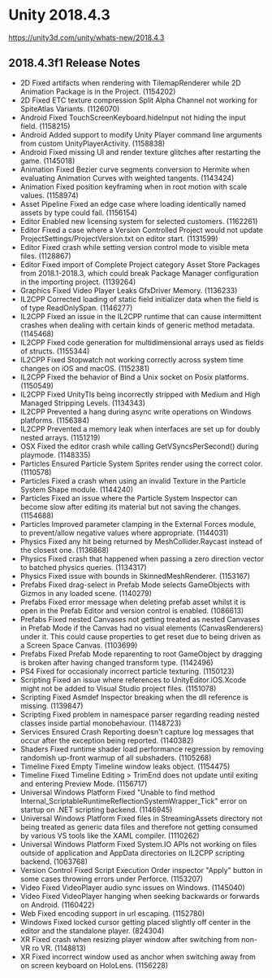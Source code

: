 # Unity 2018.4.3
https://unity3d.com/unity/whats-new/2018.4.3

## 2018.4.3f1 Release Notes

<ul>
<li>2D    Fixed artifacts when rendering with TilemapRenderer while 2D Animation Package is in the Project. (1154202)</li>
<li>2D    Fixed ETC texture compression Split Alpha Channel not working for SpiteAtlas Variants. (1126070)</li>
<li>Android       Fixed TouchScreenKeyboard.hideInput not hiding the input field. (1158215)</li>
<li>Android   Added support to modify Unity Player command line arguments from custom UnityPlayerActivity. (1158838)</li>
<li>Android   Fixed missing UI and render texture glitches after restarting the game. (1145018)</li>
<li>Animation Fixed Bezier curve segments conversion to Hermite when evaluating Animation Curves with weighted tangents. (1143424)</li>
<li>Animation Fixed position keyframing when in root motion with scale values. (1158974)</li>
<li>Asset Pipeline    Fixed an edge case where loading identically named assets by type could fail. (1156154)</li>
<li>Editor    Enabled new licensing system for selected customers. (1162261)</li>
<li>Editor    Fixed a case where a Version Controlled Project would not update ProjectSettings/ProjectVersion.txt on editor start. (1131599)</li>
<li>Editor    Fixed crash while setting version control mode to visible meta files. (1128867)</li>
<li>Editor    Fixed import of Complete Project category Asset Store Packages from 2018.1-2018.3, which could break Package Manager configuration in the importing project. (1139264)</li>
<li>Graphics  Fixed Video Player Leaks GfxDriver Memory. (1136233)</li>
<li>IL2CPP    Corrected loading of static field initializer data when the field is of type ReadOnlySpan. (1146277)</li>
<li>IL2CPP    Fixed an issue in the IL2CPP runtime that can cause intermittent crashes when dealing with certain kinds of generic method metadata. (1145468)</li>
<li>IL2CPP    Fixed code generation for multidimensional arrays used as fields of structs. (1155344)</li>
<li>IL2CPP    Fixed Stopwatch not working correctly across system time changes on iOS and macOS. (1152381)</li>
<li>IL2CPP    Fixed the behavior of Bind a Unix socket on Posix platforms. (1150549)</li>
<li>IL2CPP    Fixed UnityTls being incorrectly stripped with Medium and High Managed Stripping Levels. (1134343)</li>
<li>IL2CPP    Prevented a hang during async write operations on Windows platforms. (1156384)</li>
<li>IL2CPP    Prevented a memory leak when interfaces are set up for doubly nested arrays. (1151219)</li>
<li>OSX   Fixed the editor crash while calling GetVSyncsPerSecond() during playmode. (1148335)</li>
<li>Particles Ensured Particle System Sprites render using the correct color. (1110578)</li>
<li>Particles Fixed a crash when using an invalid Texture in the Particle System Shape module. (1144240)</li>
<li>Particles Fixed an issue where the Particle System Inspector can become slow after editing its material but not saving the changes. (1154688)</li>
<li>Particles Improved parameter clamping in the External Forces module, to prevent/allow negative values where appropriate. (1144031)</li>
<li>Physics   Fixed any hit being returned by MeshCollider.Raycast instead of the closest one. (1136868)</li>
<li>Physics   Fixed crash that happened when passing a zero direction vector to batched physics queries. (1134317)</li>
<li>Physics   Fixed issue with bounds in SkinnedMeshRenderer. (1153167)</li>
<li>Prefabs   Fixed drag-select in Prefab Mode selects GameObjects with Gizmos in any loaded scene. (1140279)</li>
<li>Prefabs   Fixed error message when deleting prefab asset whilst it is open in the Prefab Editor and version control is enabled. (1086613)</li>
<li>Prefabs   Fixed nested Canvases not getting treated as nested Canvases in Prefab Mode if the Canvas had no visual elements (CanvasRenderers) under it. This could cause properties to get reset due to being driven as a Screen Space Canvas. (1103699)</li>
<li>Prefabs   Fixed Prefab Mode reparenting to root GameObject by dragging is broken after having changed transform type. (1142496)</li>
<li>PS4   Fixed for occasionaly incorrect particle texturing. (1150123)</li>
<li>Scripting Fixed an issue where references to UnityEditor.iOS.Xcode might not be added to Visual Studio project files. (1151078)</li>
<li>Scripting Fixed Asmdef Inspector breaking when the dll reference is missing. (1139847)</li>
<li>Scripting Fixed problem in namespace parser regarding reading nested classes inside partial monobehaviour. (1148723)</li>
<li>Services  Ensured Crash Reporting doesn't capture log messages that occur after the exception being reported. (1140382)</li>
<li>Shaders   Fixed runtime shader load performance regression by removing randomish up-front warmup of all subshaders. (1105268)</li>
<li>Timeline  Fixed Empty Timeline window leaks object. (1154475)</li>
<li>Timeline  Fixed Timeline Editing &gt; TrimEnd does not update until exiting and entering Preview Mode. (1156717)</li>
<li>Universal Windows Platform    Fixed "Unable to find method Internal_ScriptableRuntimeReflectionSystemWrapper_Tick" error on startup on .NET scripting backend. (1146945)</li>
<li>Universal Windows Platform    Fixed files in StreamingAssets directory not being treated as generic data files and therefore not getting consumed by various VS tools like the XAML compiler. (1110262)</li>
<li>Universal Windows Platform    Fixed System.IO APIs not working on files outside of application and AppData directories on IL2CPP scripting backend. (1063768)</li>
<li>Version Control   Fixed Script Execution Order inspector "Apply" button in some cases throwing errors under Perforce. (1153207)</li>
<li>Video Fixed VideoPlayer audio sync issues on Windows. (1145040)</li>
<li>Video Fixed VideoPlayer hanging when seeking backwards or forwards on Android. (1160422)</li>
<li>Web   Fixed encoding support in url escaping. (1152780)</li>
<li>Windows   Fixed locked cursor getting placed slightly off center in the editor and the standalone player. (824304)</li>
<li>XR    Fixed crash when resizing player window after switching from non-VR ro VR. (1148813)</li>
<li>XR    Fixed incorrect window used as anchor when switching away from on screen keyboard on HoloLens. (1156228)</li>
</ul>
